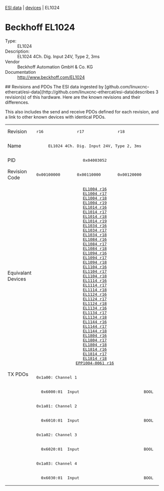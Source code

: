 <div class="nav"><a href="/esi-data">ESI data</a> | <a href="/esi-data/devices">devices</a> | EL1024</div>

#  Beckhoff EL1024

<dl>
  <dt>Type:</dt><dd>EL1024</dd>
  <dt>Description:</dt><dd>EL1024 4Ch. Dig. Input 24V, Type 2, 3ms</dd>
  <dt>Vendor</dt><dd>Beckhoff Automation GmbH & Co. KG</dd>
  <dt>Documentation</dt><dd><a href="http://www.beckhoff.com/EL1024">http://www.beckhoff.com/EL1024</a></dd>
</dl>
## Revisions and PDOs
The ESI data ingested by [github.com/linuxcnc-ethercat/esi-data](http://github.com/linuxcnc-ethercat/esi-data)describes 3 revision(s) of this hardware.  Here are the known revisions and their differences.

This also includes the send and receive PDOs defined for each revision, and a link to other known devices with identical PDOs.

<table>
<tr >
<td class="first">Revision</td>
<td ><pre>r16</pre></td>
<td ><pre>r17</pre></td>
<td ><pre>r18</pre></td>
</tr>
<tr >
<td class="first">Name</td>
<td  colspan=3 align="center"><pre>EL1024 4Ch. Dig. Input 24V, Type 2, 3ms</pre></td>
</tr>
<tr >
<td class="first">PID</td>
<td  colspan=3 align="center"><pre>0x04003052</pre></td>
</tr>
<tr >
<td class="first">Revision Code</td>
<td ><pre>0x00100000</pre></td>
<td ><pre>0x00110000</pre></td>
<td ><pre>0x00120000</pre></td>
</tr>
<tr >
<td class="first">Equivalant Devices</td>
<td  colspan=3 align="center"><pre><a href="EL1004">EL1004 r16</a><br/><a href="EL1004">EL1004 r17</a><br/><a href="EL1004">EL1004 r18</a><br/><a href="EL1004">EL1004 r19</a><br/><a href="EL1014">EL1014 r16</a><br/><a href="EL1014">EL1014 r17</a><br/><a href="EL1014">EL1014 r18</a><br/><a href="EL1014">EL1014 r19</a><br/><a href="EL1034">EL1034 r16</a><br/><a href="EL1034">EL1034 r17</a><br/><a href="EL1034">EL1034 r18</a><br/><a href="EL1084">EL1084 r16</a><br/><a href="EL1084">EL1084 r17</a><br/><a href="EL1084">EL1084 r18</a><br/><a href="EL1094">EL1094 r16</a><br/><a href="EL1094">EL1094 r17</a><br/><a href="EL1094">EL1094 r18</a><br/><a href="EL1104">EL1104 r16</a><br/><a href="EL1104">EL1104 r17</a><br/><a href="EL1104">EL1104 r18</a><br/><a href="EL1114">EL1114 r16</a><br/><a href="EL1114">EL1114 r17</a><br/><a href="EL1114">EL1114 r18</a><br/><a href="EL1124">EL1124 r16</a><br/><a href="EL1124">EL1124 r17</a><br/><a href="EL1124">EL1124 r18</a><br/><a href="EL1134">EL1134 r16</a><br/><a href="EL1134">EL1134 r17</a><br/><a href="EL1134">EL1134 r18</a><br/><a href="EL1144">EL1144 r16</a><br/><a href="EL1144">EL1144 r17</a><br/><a href="EL1144">EL1144 r18</a><br/><a href="EL1804">EL1804 r16</a><br/><a href="EL1804">EL1804 r17</a><br/><a href="EL1804">EL1804 r18</a><br/><a href="EL1814">EL1814 r16</a><br/><a href="EL1814">EL1814 r17</a><br/><a href="EL1814">EL1814 r18</a><br/><a href="EPP1004-0061">EPP1004-0061 r16</a></pre></td>
</tr>
<tr class="txpdo pdosection">
<td class="first" rowspan=8 valign=top>TX PDOs</td>
<td colspan=3 align="left"><pre>0x1a00: Channel 1</pre></td>
<td></td>
</tr>
<tr class="txpdo">
<td  colspan=3 align="left"><pre>  0x6000:01  Input                           BOOL</pre></td>
</tr>
<tr class="txpdo pdosection">
<td  colspan=3 align="left"><pre>0x1a01: Channel 2</pre></td>
</tr>
<tr class="txpdo">
<td  colspan=3 align="left"><pre>  0x6010:01  Input                           BOOL</pre></td>
</tr>
<tr class="txpdo pdosection">
<td  colspan=3 align="left"><pre>0x1a02: Channel 3</pre></td>
</tr>
<tr class="txpdo">
<td  colspan=3 align="left"><pre>  0x6020:01  Input                           BOOL</pre></td>
</tr>
<tr class="txpdo pdosection">
<td  colspan=3 align="left"><pre>0x1a03: Channel 4</pre></td>
</tr>
<tr class="txpdo">
<td  colspan=3 align="left"><pre>  0x6030:01  Input                           BOOL</pre></td>
</tr>
</table>
